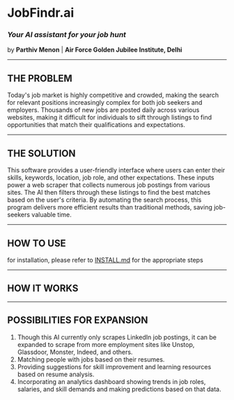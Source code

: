 # JobFindr.ai
### ***Your AI assistant for your job hunt***

by **Parthiv Menon** | **Air Force Golden Jubilee Institute, Delhi**

---
## THE PROBLEM
Today's job market is highly competitive and crowded, making the search for relevant positions increasingly complex for both job seekers and employers. Thousands of new jobs are posted daily across various websites, making it difficult for individuals to sift through listings to find opportunities that match their qualifications and expectations.

----
## THE SOLUTION
This software provides a user-friendly interface where users can enter their skills, keywords, location, job role, and other expectations. These inputs power a web scraper that collects numerous job postings from various sites. The AI then filters through these listings to find the best matches based on the user's criteria. By automating the search process, this program delivers more efficient results than traditional methods, saving job-seekers valuable time.

----
## HOW TO USE
for installation, please refer to [INSTALL.md](./INSTALL.md) for the appropriate steps

----
## HOW IT WORKS

---
## POSSIBILITIES FOR EXPANSION

1. Though this AI currently only scrapes LinkedIn job postings, it can be expanded to scrape from more employment sites like Unstop, Glassdoor, Monster, Indeed, and others.
2. Matching people with jobs based on their resumes.
3. Providing suggestions for skill improvement and learning resources based on resume analysis.
4. Incorporating an analytics dashboard showing trends in job roles, salaries, and skill demands and making predictions based on that data.
